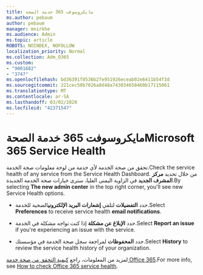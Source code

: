 ```yaml
---
title: مايكروسوفت 365 خدمة الصحة
ms.author: pebaum
author: pebaum
manager: mnirkhe
ms.audience: Admin
ms.topic: article
ROBOTS: NOINDEX, NOFOLLOW
localization_priority: Normal
ms.collection: Adm_O365
ms.custom:
- "9001682"
- "3747"
ms.openlocfilehash: bd36391f0536b2fe951926eceab02e6411b54f3d
ms.sourcegitcommit: 221cec50b7026a8d48a743034658460b17115061
ms.translationtype: MT
ms.contentlocale: ar-SA
ms.lasthandoff: 03/02/2020
ms.locfileid: "42371547"
---
```

# <a name="microsoft-365-service-health"></a><span data-ttu-id="c2cbb-102">مايكروسوفت 365 خدمة الصحة</span><span class="sxs-lookup"><span data-stu-id="c2cbb-102">Microsoft 365 Service Health</span></span>


<span data-ttu-id="c2cbb-103">تحقق من صحة الخدمة لأي خدمة من لوحة معلومات صحة الخدمة.</span><span class="sxs-lookup"><span data-stu-id="c2cbb-103">Check the service health of any service from the Service Health Dashboard.</span></span> <span data-ttu-id="c2cbb-104">من خلال تحديد **مركز المشرف الجديد** في الزاوية اليمنى العليا، سترى خيارات صحة الخدمة الجديدة.</span><span class="sxs-lookup"><span data-stu-id="c2cbb-104">By selecting **The new admin center** in the top right corner, you'll see new Service Health options.</span></span>

- <span data-ttu-id="c2cbb-105">حدد **التفضيلات** لتلقي **إشعارات البريد الإلكتروني**الصحية للخدمة.</span><span class="sxs-lookup"><span data-stu-id="c2cbb-105">Select **Preferences** to receive service health **email notifications**.</span></span>

- <span data-ttu-id="c2cbb-106">حدد **الإبلاغ عن مشكلة** إذا كنت تواجه مشكلة في الخدمة.</span><span class="sxs-lookup"><span data-stu-id="c2cbb-106">Select **Report an issue** if you're experiencing an issue with the service.</span></span>

- <span data-ttu-id="c2cbb-107">حدد **المحفوظات** لمراجعة سجل صحة الخدمة في مؤسستك.</span><span class="sxs-lookup"><span data-stu-id="c2cbb-107">Select **History** to review the service health history of your organization.</span></span> 

<span data-ttu-id="c2cbb-108">لمزيد من المعلومات، راجع [كيفية التحقق من صحة خدمة Office 365](https://docs.microsoft.com/en-us/office365/enterprise/view-service-health).</span><span class="sxs-lookup"><span data-stu-id="c2cbb-108">For more info, see [How to check Office 365 service health](https://docs.microsoft.com/en-us/office365/enterprise/view-service-health).</span></span> 